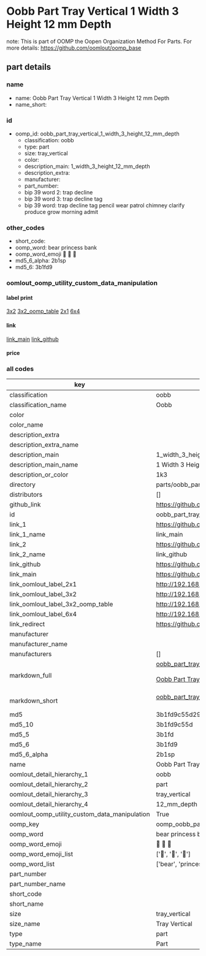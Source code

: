 # Oobb Part Tray Vertical 1 Width 3 Height 12 mm Depth  

note: This is part of OOMP the Oopen Organization Method For Parts. For more details: https://github.com/oomlout/oomp_base

##  part details
  







### name
* name: Oobb Part Tray Vertical 1 Width 3 Height 12 mm Depth
* name_short: 
### id
* oomp_id: oobb_part_tray_vertical_1_width_3_height_12_mm_depth
  * classification: oobb
  * type: part
  * size: tray_vertical
  * color: 
  * description_main: 1_width_3_height_12_mm_depth
  * description_extra: 
  * manufacturer: 
  * part_number: 
  * bip 39 word 2: trap decline
  * bip 39 word 3: trap decline tag
  * bip 39 word: trap decline tag pencil wear patrol chimney clarify produce grow morning admit

### other_codes
* short_code: 
* oomp_word: bear princess bank
* oomp_word_emoji :bear: :princess: :bank:
* md5_6_alpha: 2b1sp
* md5_6: 3b1fd9






### oomlout_oomp_utility_custom_data_manipulation
#### label print
[3x2](http://192.168.1.245:1112/?label=oomp%202b1sp)
[3x2_oomp_table](http://192.168.1.108:1112/?label=oomp%202b1sp)
[2x1](http://192.168.1.242:1112/?label=oomp%202b1sp)
[6x4](http://192.168.1.55:1112/?label=oomp%202b1sp)    

#### link

[link_main](https://github.com/oomlout/oomlout_oomp_version_1_messy/tree/main/parts/oobb_part_tray_vertical_1_width_3_height_12_mm_depth) [link_github](https://github.com/oomlout/oomlout_oomp_version_1_messy/tree/main/parts/oobb_part_tray_vertical_1_width_3_height_12_mm_depth)                             

#### price







### all codes 
| key | value |  
| --- | --- |  
| classification | oobb |  
| classification_name | Oobb |  
| color |  |  
| color_name |  |  
| description_extra |  |  
| description_extra_name |  |  
| description_main | 1_width_3_height_12_mm_depth |  
| description_main_name | 1 Width 3 Height 12 mm Depth |  
| description_or_color | 1k3 |  
| directory | parts/oobb_part_tray_vertical_1_width_3_height_12_mm_depth |  
| distributors | [] |  
| github_link | https://github.com/oomlout/oomlout_oomp_part_src/tree/main/parts/oobb_part_tray_vertical_1_width_3_height_12_mm_depth |  
| id | oobb_part_tray_vertical_1_width_3_height_12_mm_depth |  
| link_1 | https://github.com/oomlout/oomlout_oomp_version_1_messy/tree/main/parts/oobb_part_tray_vertical_1_width_3_height_12_mm_depth |  
| link_1_name | link_main |  
| link_2 | https://github.com/oomlout/oomlout_oomp_version_1_messy/tree/main/parts/oobb_part_tray_vertical_1_width_3_height_12_mm_depth |  
| link_2_name | link_github |  
| link_github | https://github.com/oomlout/oomlout_oomp_version_1_messy/tree/main/parts/oobb_part_tray_vertical_1_width_3_height_12_mm_depth |  
| link_main | https://github.com/oomlout/oomlout_oomp_version_1_messy/tree/main/parts/oobb_part_tray_vertical_1_width_3_height_12_mm_depth |  
| link_oomlout_label_2x1 | http://192.168.1.242:1112/?label=oomp%202b1sp |  
| link_oomlout_label_3x2 | http://192.168.1.245:1112/?label=oomp%202b1sp |  
| link_oomlout_label_3x2_oomp_table | http://192.168.1.108:1112/?label=oomp%202b1sp |  
| link_oomlout_label_6x4 | http://192.168.1.55:1112/?label=oomp%202b1sp |  
| link_redirect | https://github.com/oomlout/oomlout_oomp_version_1_messy/tree/main/parts/oobb_part_tray_vertical_1_width_3_height_12_mm_depth |  
| manufacturer |  |  
| manufacturer_name |  |  
| manufacturers | [] |  
| markdown_full | [oobb_part_tray_vertical_1_width_3_height_12_mm_depth](none)<br>[](none)<br>[Oobb Part Tray Vertical 1 Width 3 Height 12 Mm Depth](none)<br><br> |  
| markdown_short | [oobb_part_tray_vertical_1_width_3_height_12_mm_depth](none)<br><br> |  
| md5 | 3b1fd9c55d29e50284fc3a2bba4e3f3a |  
| md5_10 | 3b1fd9c55d |  
| md5_5 | 3b1fd |  
| md5_6 | 3b1fd9 |  
| md5_6_alpha | 2b1sp |  
| name | Oobb Part Tray Vertical 1 Width 3 Height 12 mm Depth |  
| oomlout_detail_hierarchy_1 | oobb |  
| oomlout_detail_hierarchy_2 | part |  
| oomlout_detail_hierarchy_3 | tray_vertical |  
| oomlout_detail_hierarchy_4 | 12_mm_depth |  
| oomlout_oomp_utility_custom_data_manipulation | True |  
| oomp_key | oomp_oobb_part_tray_vertical_1_width_3_height_12_mm_depth |  
| oomp_word | bear princess bank |  
| oomp_word_emoji | :bear: :princess: :bank: |  
| oomp_word_emoji_list | [':bear:', ':princess:', ':bank:'] |  
| oomp_word_list | ['bear', 'princess', 'bank'] |  
| part_number |  |  
| part_number_name |  |  
| short_code |  |  
| short_name |  |  
| size | tray_vertical |  
| size_name | Tray Vertical |  
| type | part |  
| type_name | Part |  
